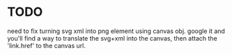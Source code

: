 # TODO

need to fix turning svg xml into png element using canvas obj.
google it and you'll find a way to translate the svg+xml into
the canvas, then attach the 'link.href' to the canvas url.